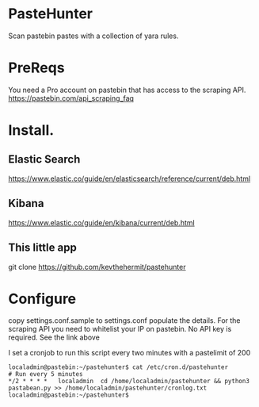 # PasteHunter
Scan pastebin pastes with a collection of yara rules.

# PreReqs

You need a Pro account on pastebin that has access to the scraping API.
https://pastebin.com/api_scraping_faq

# Install.

## Elastic Search
https://www.elastic.co/guide/en/elasticsearch/reference/current/deb.html

## Kibana
https://www.elastic.co/guide/en/kibana/current/deb.html

## This little app
git clone https://github.com/kevthehermit/pastehunter

# Configure

copy settings.conf.sample to settings.conf
populate the details.
For the scraping API you need to whitelist your IP on pastebin. No API key is required. See the link above

I set a cronjob to run this script every two minutes with a pastelimit of 200

```
localadmin@pastebin:~/pastehunter$ cat /etc/cron.d/pastehunter
# Run every 5 minutes
*/2 * * * *   localadmin  cd /home/localadmin/pastehunter && python3 pastabean.py >> /home/localadmin/pastehunter/cronlog.txt
localadmin@pastebin:~/pastehunter$
```